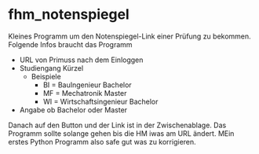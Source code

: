 # fhm_notenspiegel
Kleines Programm um den Notenspiegel-Link einer Prüfung zu bekommen. 
Folgende Infos braucht das Programm
- URL von Primuss nach dem Einloggen
- Studiengang Kürzel
  - Beispiele
    - BI = BauIngenieur Bachelor
    - MF = Mechatronik Master
    - WI = Wirtschaftsingenieur Bachelor
- Angabe ob Bachelor oder Master

Danach auf den Button und der Link ist in der Zwischenablage.
Das Programm sollte solange gehen bis die HM iwas am URL ändert.
MEin erstes Python Programm also safe gut was zu korrigieren.
